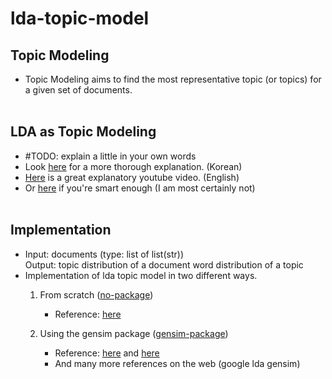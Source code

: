 # lda-topic-model

## Topic Modeling
- Topic Modeling aims to find the most representative topic (or topics) for a given  set of documents. 
<br/><br/>

## LDA as Topic Modeling
- #TODO: explain a little in your own words
- Look [here](https://ratsgo.github.io/from%20frequency%20to%20semantics/2017/06/01/LDA/) for a more thorough explanation. (Korean)
- [Here](https://youtu.be/T05t-SqKArY) is a great explanatory youtube video. (English)
- Or [here](https://www.jmlr.org/papers/volume3/blei03a/blei03a.pdf) if you're smart enough (I am most certainly not)
<br/><br/>

## Implementation
- Input: documents (type: list of list(str)) <br/>
  Output: topic distribution of a document
          word distribution of a topic
- Implementation of lda topic model in two different ways.
   1. From scratch ([no-package](no-package))
      - Reference: [here](https://ratsgo.github.io/from%20frequency%20to%20semantics/2017/07/09/lda/)

   2. Using the gensim package ([gensim-package](gensim-package))
      - Reference: [here](https://radimrehurek.com/gensim/models/ldamodel.html) and [here](https://www.machinelearningplus.com/nlp/topic-modeling-gensim-python/)
      - And many more references on the web (google lda gensim)


